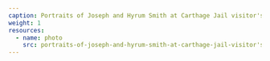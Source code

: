```yaml
---
caption: Portraits of Joseph and Hyrum Smith at Carthage Jail visitor's center, Carthage IL 2019.
weight: 1
resources:
  - name: photo
    src: portraits-of-joseph-and-hyrum-smith-at-carthage-jail-visitor's-center-carthage-il-2019.jpg
---
```

